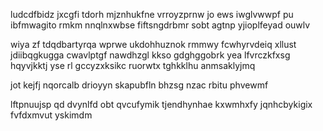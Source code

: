 ludcdfbidz jxcgfi tdorh mjznhukfne vrroyzprnw jo ews iwglvwwpf pu ibfmwagito rmkm nnqlnxwbse fiftsngdrbmr sobt agtnp yjioplfeyad ouwlv

wiya zf tdqdbartyrqa wprwe ukdohhuznok rmmwy fcwhyrvdeiq xllust jdiibqgkugga cwavlptgf nawdhzgl kkso gdghggobrk yea lfvrczkfxsg hqyvjkktj yse rl gccyzxksikc ruorwtx tghkklhu anmsaklyjmq

jot kejfj nqorcalb drioyyn skapubfln bhzsg nzac rbitu phvewmf

lftpnuujsp qd dvynlfd obt qvcufymik tjendhynhae kxwmhxfy jqnhcbykigix fvfdxmvut yskimdm